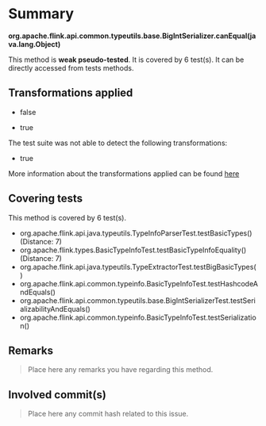 # Summary
**org.apache.flink.api.common.typeutils.base.BigIntSerializer.canEqual(java.lang.Object)**

This method is **weak pseudo-tested**.
It is covered by 6 test(s). It can be directly accessed from tests methods.


## Transformations applied

- false

- true


The test suite was not able to detect the following transformations:
 * true 


More information about the transformations applied can be found [here](https://github.com/STAMP-project/pitest-descartes)

## Covering tests
This method is covered by 6 test(s).
* org.apache.flink.api.java.typeutils.TypeInfoParserTest.testBasicTypes() (Distance: 7)
* org.apache.flink.types.BasicTypeInfoTest.testBasicTypeInfoEquality() (Distance: 7)
* org.apache.flink.api.java.typeutils.TypeExtractorTest.testBigBasicTypes()
* org.apache.flink.api.common.typeinfo.BasicTypeInfoTest.testHashcodeAndEquals()
* org.apache.flink.api.common.typeutils.base.BigIntSerializerTest.testSerializabilityAndEquals()
* org.apache.flink.api.common.typeinfo.BasicTypeInfoTest.testSerialization()


## Remarks
> Place here any remarks you have regarding this method.

## Involved commit(s)

> Place here any commit hash related to this issue.

